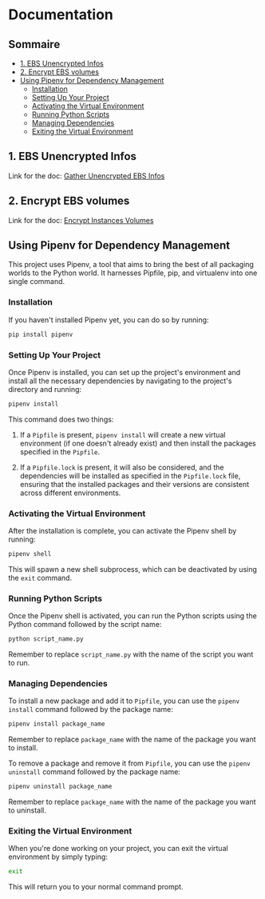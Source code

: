  <h1>Documentation</h1>

 <h2>Sommaire</h2>

- [1. EBS Unencrypted Infos](#1-ebs-unencrypted-infos)
- [2. Encrypt EBS volumes](#2-encrypt-ebs-volumes)
- [Using Pipenv for Dependency Management](#using-pipenv-for-dependency-management)
  - [Installation](#installation)
  - [Setting Up Your Project](#setting-up-your-project)
  - [Activating the Virtual Environment](#activating-the-virtual-environment)
  - [Running Python Scripts](#running-python-scripts)
  - [Managing Dependencies](#managing-dependencies)
  - [Exiting the Virtual Environment](#exiting-the-virtual-environment)


## 1. EBS Unencrypted Infos

Link for the doc: [Gather Unencrypted EBS Infos](./gather_infos.md)

## 2. Encrypt EBS volumes

Link for the doc: [Encrypt Instances Volumes](./encrypt_ebs.md)


## Using Pipenv for Dependency Management

This project uses Pipenv, a tool that aims to bring the best of all packaging worlds to the Python world. It harnesses Pipfile, pip, and virtualenv into one single command.

### Installation

If you haven't installed Pipenv yet, you can do so by running:

```bash
pip install pipenv
```

### Setting Up Your Project

Once Pipenv is installed, you can set up the project's environment and install all the necessary dependencies by navigating to the project's directory and running:

```bash
pipenv install
```

This command does two things:

1. If a `Pipfile` is present, `pipenv install` will create a new virtual environment (if one doesn't already exist) and then install the packages specified in the `Pipfile`.

2. If a `Pipfile.lock` is present, it will also be considered, and the dependencies will be installed as specified in the `Pipfile.lock` file, ensuring that the installed packages and their versions are consistent across different environments.

### Activating the Virtual Environment

After the installation is complete, you can activate the Pipenv shell by running:

```bash
pipenv shell
```

This will spawn a new shell subprocess, which can be deactivated by using the `exit` command.

### Running Python Scripts

Once the Pipenv shell is activated, you can run the Python scripts using the Python command followed by the script name:

```bash
python script_name.py
```

Remember to replace `script_name.py` with the name of the script you want to run.

### Managing Dependencies

To install a new package and add it to `Pipfile`, you can use the `pipenv install` command followed by the package name:

```bash
pipenv install package_name
```

Remember to replace `package_name` with the name of the package you want to install.

To remove a package and remove it from `Pipfile`, you can use the `pipenv uninstall` command followed by the package name:

```bash
pipenv uninstall package_name
```

Remember to replace `package_name` with the name of the package you want to uninstall.

### Exiting the Virtual Environment

When you're done working on your project, you can exit the virtual environment by simply typing:

```bash
exit
```

This will return you to your normal command prompt.
